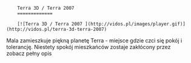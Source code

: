 
        Terra 3D / Terra 2007 
        =============
        
        [![Terra 3D / Terra 2007 ](http://vidos.pl/images/player.gif)](http://vidos.pl/terra-3d-terra-2007)
        
        
 Mala zamieszkuje piękną planetę Terra - miejsce gdzie czci się pokój i tolerancję. Niestety spokój mieszkańców zostaje zakłócony przez zobacz pełny opis
    